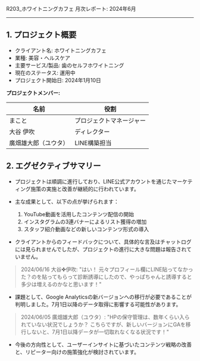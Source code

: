 R203_ホワイトニングカフェ 月次レポート: 2024年6月

---

## 1. プロジェクト概要

- クライアント名: ホワイトニングカフェ
- 業種: 美容・ヘルスケア
- 主要サービス/製品: 歯のセルフホワイトニング
- 現在のステータス: 運用中
- プロジェクト開始日: 2024年1月10日

**プロジェクトメンバー:**

| 名前                 | 役割                     |
| -------------------- | ------------------------ |
| まこと               | プロジェクトマネージャー |
| 大谷 伊吹            | ディレクター             |
| 廣畑雄大郎（ユウタ） | LINE構築担当             |

## 2. エグゼクティブサマリー

- プロジェクトは順調に進行しており、LINE公式アカウントを通じたマーケティング施策の実施と改善が継続的に行われています。

- 主な成果として、以下の点が挙げられます：
  1. YouTube動画を活用したコンテンツ配信の開始
  2. インスタグラムの3連バナーによるリスト獲得の増加
  3. スタッフ紹介動画などの新しいコンテンツ形式の導入

- クライアントからのフィードバックについて、具体的な言及はチャットログには見られませんでしたが、プロジェクトの進行に大きな問題は報告されていません。

> 2024/06/16 大谷✤伊吹: "はい！ 元々プロフィール欄にLINE貼ってなかった？のを貼ってもらって診断誘導にしたので、やっぱちゃんと誘導すると多少は増えるのかなと思います！"

- 課題として、Google Analyticsの新バージョンへの移行が必要であることが判明しました。7月1日以降のデータ取得に影響する可能性があります。

> 2024/06/05 廣畑雄大郎（ユウタ）: "HPの保守管理は、数年くらい入られていない状況でしょうか？ こちらですが、新しいバージョンにGAを移行しないと、7月1日以降データが一切取れなくなる状況です！"

- 今後の方向性として、ユーザーインサイトに基づいたコンテンツ戦略の改善と、リピーター向けの施策強化が検討されています。